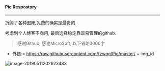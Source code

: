 #### Pic Respostory

---

折腾了各种图床,免费的确实是最贵的. 

考虑到个人博客不商用, 最后选择稳定靠谱易管理的github.

> 感谢Github, 感谢MicroSoft, 以下省略3000字

* 外链:= https://raw.githubusercontent.com/fzwqq/Pic/master/ + img_id

![image-20190511202923483](image-20190511202923483.png)